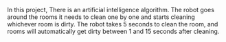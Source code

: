In this project, There is an artificial intelligence algorithm.
The robot goes around the rooms it needs to clean one by one and starts cleaning whichever room is dirty. 
The robot takes 5 seconds to clean the room, and rooms will automatically get dirty between 1 and 15 seconds after cleaning.
